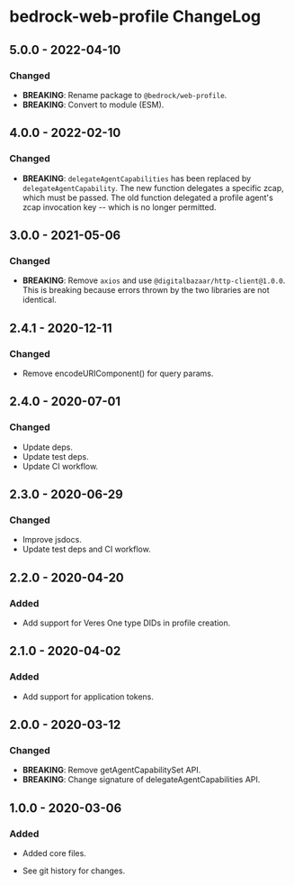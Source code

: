 # bedrock-web-profile ChangeLog

## 5.0.0 - 2022-04-10

### Changed
- **BREAKING**: Rename package to `@bedrock/web-profile`.
- **BREAKING**: Convert to module (ESM).

## 4.0.0 - 2022-02-10

### Changed
- **BREAKING**: `delegateAgentCapabilities` has been replaced by
  `delegateAgentCapability`. The new function delegates a specific zcap,
  which must be passed. The old function delegated a profile agent's zcap
  invocation key -- which is no longer permitted.

## 3.0.0 - 2021-05-06

### Changed
- **BREAKING**: Remove `axios` and use `@digitalbazaar/http-client@1.0.0`.
  This is breaking because errors thrown by the two libraries are not identical.

## 2.4.1 - 2020-12-11

### Changed
- Remove encodeURIComponent() for query params.

## 2.4.0 - 2020-07-01

### Changed
- Update deps.
- Update test deps.
- Update CI workflow.

## 2.3.0 - 2020-06-29

### Changed
- Improve jsdocs.
- Update test deps and CI workflow.

## 2.2.0 - 2020-04-20

### Added
- Add support for Veres One type DIDs in profile creation.

## 2.1.0 - 2020-04-02

### Added
- Add support for application tokens.

## 2.0.0 - 2020-03-12

### Changed
- **BREAKING**: Remove getAgentCapabilitySet API.
- **BREAKING**: Change signature of delegateAgentCapabilities API.

## 1.0.0 - 2020-03-06

### Added
- Added core files.

- See git history for changes.

